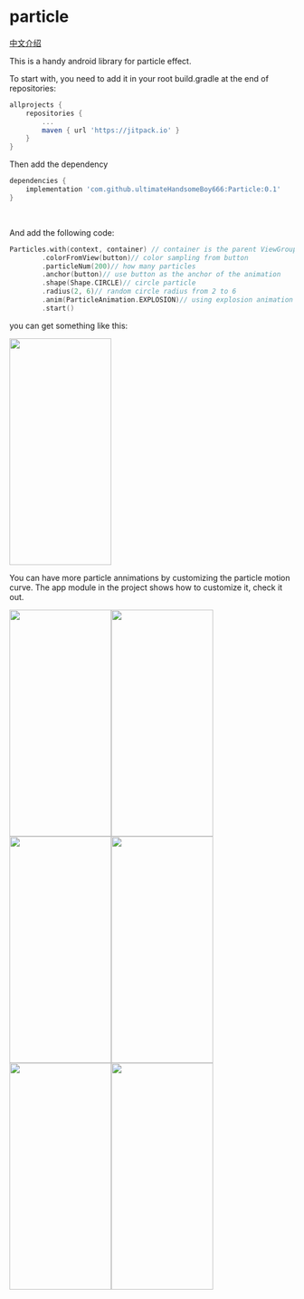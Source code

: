 # particle
[中文介绍](https://juejin.cn/post/6986667003884863519)

This is a handy android library for particle effect.

To start with, you need to add it in your root build.gradle at the end of repositories:

```groovy
allprojects {
	repositories {
		...
		maven { url 'https://jitpack.io' }
	}
}
```

Then add the dependency

```groovy
dependencies {
	implementation 'com.github.ultimateHandsomeBoy666:Particle:0.1'
}
```

<br/>

And add the following code:
```kotlin
Particles.with(context, container) // container is the parent ViewGroup for particles
		.colorFromView(button)// color sampling from button
		.particleNum(200)// how many particles
		.anchor(button)// use button as the anchor of the animation
		.shape(Shape.CIRCLE)// circle particle
		.radius(2, 6)// random circle radius from 2 to 6
		.anim(ParticleAnimation.EXPLOSION)// using explosion animation
		.start()
```
you can get something like this:

<img src="https://p3-juejin.byteimg.com/tos-cn-i-k3u1fbpfcp/da7082f52a674bafb5eeb86eb25de7c4~tplv-k3u1fbpfcp-watermark.image" width="180" height="400">

You can have more particle annimations by customizing the particle motion curve. The app module in the project shows how to customize it, check it out. 

<img src="https://p3-juejin.byteimg.com/tos-cn-i-k3u1fbpfcp/2e965bcfd21a42a7ab9fc23dedae21ef~tplv-k3u1fbpfcp-watermark.image" width="180" height="400"><img src="/gifs/demo.gif" width="180" height="400"><img src="/gifs/demo1.gif" width="180" height="400"><img src="/gifs/demo2.gif" width="180" height="400"><img src="/gifs/demo4.gif" width="180" height="400"><img src="/gifs/demo5.gif" width="180" height="400">

